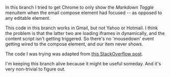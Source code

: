 In this branch I tried to get Chrome to only show the *Markdown Toggle* menuitem when the email compose element had focused -- as opposed to any editable element.

This code in this branch works in Gmail, but not Yahoo or Hotmail. I think the problem is that the latter two are loading iframes in dynamically, and the content script isn't getting triggered. So there's no 'mousedown' event getting wired to the compose element, and our item never shows.

The code I was trying was adapted from [this StackOverflow post](http://stackoverflow.com/a/4731303/729729).

I'm keeping this branch alive because it might be useful someday. And it's very non-trivial to figure out.
